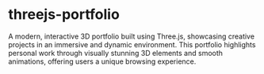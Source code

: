 # threejs-portfolio
A modern, interactive 3D portfolio built using Three.js, showcasing creative projects in an immersive and dynamic environment. This portfolio highlights personal work through visually stunning 3D elements and smooth animations, offering users a unique browsing experience.
